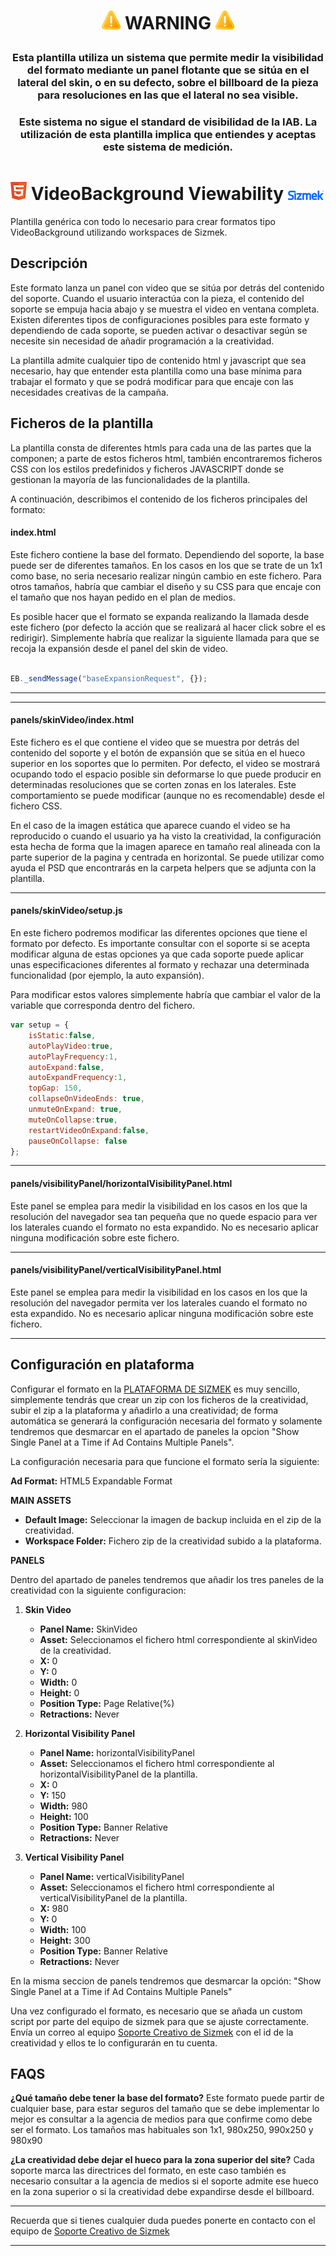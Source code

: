 # <p align="center"> <img src="https://github.com/MarvinMDZ/Readme_Resources/raw/master/Images/warning.png" alt="Sizmek" width="30" height="30" /> WARNING <img src="https://github.com/MarvinMDZ/Readme_Resources/raw/master/Images/warning.png" alt="Sizmek" width="30" height="30" /></p>

### <p align="center">Esta plantilla utiliza un sistema que permite medir la visibilidad del formato mediante un panel flotante que se sitúa en el lateral del skin, o en su defecto, sobre el billboard de la pieza para resoluciones en las que el lateral no sea visible.</p>
### <p align="center">Este sistema no sigue el standard de visibilidad de la IAB. La utilización de esta plantilla implica que entiendes y aceptas este sistema de medición.</p>

# <a href="https://platform.sizmek.com"><img src="https://github.com/MarvinMDZ/Readme_Resources/raw/master/Images/HTML5_logo.png" alt="Sizmek" width="26" height="36" /></a> VideoBackground Viewability <a href="https://platform.sizmek.com"><img src="https://github.com/MarvinMDZ/Readme_Resources/raw/master/Images/logo-dark.png" alt="Sizmek" width="57" height="15" /></a>

Plantilla genérica con todo lo necesario para crear formatos tipo VideoBackground utilizando workspaces de Sizmek.

## Descripción

Este formato lanza un panel con video que se sitúa por detrás del contenido del soporte. Cuando el usuario interactúa con la pieza, el contenido del soporte se empuja hacia abajo y se muestra el video en ventana completa. Existen diferentes tipos de configuraciones posibles para este formato y dependiendo de cada soporte, se pueden activar o desactivar según se necesite sin necesidad de añadir programación a la creatividad.

La plantilla admite cualquier tipo de contenido html y javascript que sea necesario, hay que entender esta plantilla como una base mínima para trabajar el formato y que se podrá modificar para que encaje con las necesidades creativas de la campaña.



## Ficheros de la plantilla

La plantilla consta de diferentes htmls para cada una de las partes que la componen; a parte de estos ficheros html, también encontraremos ficheros CSS con los estilos predefinidos y ficheros JAVASCRIPT donde se gestionan la mayoría de las funcionalidades de la plantilla.

A continuación, describimos el contenido de los ficheros principales del formato:

#### index.html

Este fichero contiene la base del formato. Dependiendo del soporte, la base puede ser de diferentes tamaños. En los casos en los que se trate de un 1x1 como base, no seria necesario realizar ningún cambio en este fichero. Para otros tamaños, habría que cambiar el diseño y su CSS para que encaje con el tamaño que nos hayan pedido en el plan de medios.

Es posible hacer que el formato se expanda realizando la llamada desde este fichero (por defecto la acción que se realizará al hacer click sobre el es redirigir). Simplemente habría que realizar la siguiente llamada para que se recoja la expansión desde el panel del skin de video.

```javascript

EB._sendMessage("baseExpansionRequest", {});

```
------

***

#### panels/skinVideo/index.html

Este fichero es el que contiene el video que se muestra por detrás del contenido del soporte y el botón de expansión que se sitúa en el hueco superior en los soportes que lo permiten. Por defecto, el video se mostrará ocupando todo el espacio posible sin deformarse lo que puede producir en determinadas resoluciones que se corten zonas en los laterales. Este comportamiento se puede modificar (aunque no es recomendable) desde el fichero CSS.

En el caso de la imagen estática que aparece cuando el video se ha reproducido o cuando el usuario ya ha visto la creatividad, la configuración esta hecha de forma que la imagen aparece en tamaño real alineada con la parte superior de la pagina y centrada en horizontal. Se puede utilizar como ayuda el PSD que encontrarás en la carpeta helpers que se adjunta con la plantilla.

***

#### panels/skinVideo/setup.js

En este fichero podremos modificar las diferentes opciones que tiene el formato por defecto. Es importante consultar con el soporte si se acepta modificar alguna de estas opciones ya que cada soporte puede aplicar unas especificaciones diferentes al formato y rechazar una determinada funcionalidad (por ejemplo, la auto expansión).

Para modificar estos valores simplemente habría que cambiar el valor de la variable que corresponda dentro del fichero.

```javascript
var setup = {
    isStatic:false,
    autoPlayVideo:true,
    autoPlayFrequency:1,
    autoExpand:false,
    autoExpandFrequency:1,
    topGap: 150,
    collapseOnVideoEnds: true,
    unmuteOnExpand: true,
    muteOnCollapse:true,
    restartVideoOnExpand:false,
    pauseOnCollapse: false
};
```

***

#### panels/visibilityPanel/horizontalVisibilityPanel.html

Este panel se emplea para medir la visibilidad en los casos en los que la resolución del navegador sea tan pequeña que no quede espacio para ver los laterales cuando el formato no esta expandido. No es necesario aplicar ninguna modificación sobre este fichero.

***

#### panels/visibilityPanel/verticalVisibilityPanel.html

Este panel se emplea para medir la visibilidad en los casos en los que la resolución del navegador permita ver los laterales cuando el formato no esta expandido. No es necesario aplicar ninguna modificación sobre este fichero.

***

## Configuración en plataforma

Configurar el formato en la <a href="https://platform.sizmek.com">PLATAFORMA DE SIZMEK</a> es muy sencillo, simplemente tendrás que crear un zip con los ficheros de la creatividad, subir el zip a la plataforma y añadirlo a una creatividad; de forma automática se generará la configuración necesaria del formato y solamente tendremos que desmarcar en el apartado de paneles la opcion "Show Single Panel at a Time if Ad Contains Multiple Panels".

La configuración necesaria para que funcione el formato sería la siguiente:

**Ad Format:** HTML5 Expandable Format

**MAIN ASSETS**
  * **Default Image:** Seleccionar la imagen de backup incluida en el zip de la creatividad. 
  * **Workspace Folder:** Fichero zip de la creatividad subido a la plataforma.

**PANELS**

Dentro del apartado de paneles tendremos que añadir los tres paneles de la creatividad con la siguiente configuracion:

1. **Skin Video**
    * **Panel Name:** SkinVideo
    * **Asset:** Seleccionamos el fichero html correspondiente al skinVideo de la creatividad.
    * **X:** 0
    * **Y:** 0
    * **Width:** 0
    * **Height:** 0
    * **Position Type:** Page Relative(%) 
    * **Retractions:** Never

2. **Horizontal Visibility Panel**
    * **Panel Name:** horizontalVisibilityPanel
    * **Asset:** Seleccionamos el fichero html correspondiente al horizontalVisibilityPanel de la plantilla.
    * **X:** 0
    * **Y:** 150
    * **Width:** 980
    * **Height:** 100
    * **Position Type:** Banner Relative
    * **Retractions:** Never

3. **Vertical Visibility Panel**
    * **Panel Name:** verticalVisibilityPanel
    * **Asset:** Seleccionamos el fichero html correspondiente al verticalVisibilityPanel de la plantilla.
    * **X:** 980
    * **Y:** 0
    * **Width:** 100
    * **Height:** 300
    * **Position Type:** Banner Relative
    * **Retractions:** Never

En la misma seccion de panels tendremos que desmarcar la opción: "Show Single Panel at a Time if Ad Contains Multiple Panels"

Una vez configurado el formato, es necesario que se añada un custom script por parte del equipo de sizmek para que se ajuste correctamente. Envía un correo al equipo <a href="mailto:creativesupport-spain@sizmek.com">Soporte Creativo de Sizmek</a> con el id de la creatividad y ellos te lo configurarán en tu cuenta.

## FAQS

**¿Qué tamaño debe tener la base del formato?** Este formato puede partir de cualquier base, para estar seguros del tamaño que se debe implementar lo mejor es consultar a la agencia de medios para que confirme como debe ser el formato. Los tamaños mas habituales son 1x1, 980x250, 990x250 y 980x90

**¿La creatividad debe dejar el hueco para la zona superior del site?** Cada soporte marca las directrices del formato, en este caso también es necesario consultar a la agencia de medios si el soporte admite ese hueco en la zona superior o si la creatividad debe expandirse desde el billboard.

***

Recuerda que si tienes cualquier duda puedes ponerte en contacto con el equipo de <a href="mailto:creativesupport-spain@sizmek.com">Soporte Creativo de Sizmek</a>

***

